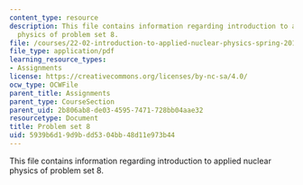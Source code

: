 ```yaml
---
content_type: resource
description: This file contains information regarding introduction to applied nuclear
  physics of problem set 8.
file: /courses/22-02-introduction-to-applied-nuclear-physics-spring-2012/5939b6d19d9bdd5304bb48d11e973b44_MIT22_02S12_pset8.pdf
file_type: application/pdf
learning_resource_types:
- Assignments
license: https://creativecommons.org/licenses/by-nc-sa/4.0/
ocw_type: OCWFile
parent_title: Assignments
parent_type: CourseSection
parent_uid: 2b806ab8-de03-4595-7471-728bb04aae32
resourcetype: Document
title: Problem set 8
uid: 5939b6d1-9d9b-dd53-04bb-48d11e973b44
---
```

This file contains information regarding introduction to applied nuclear physics of problem set 8.